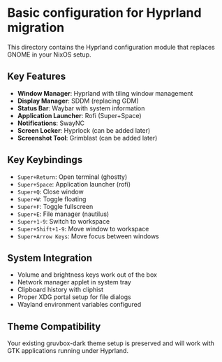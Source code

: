 # Basic configuration for Hyprland migration

This directory contains the Hyprland configuration module that replaces GNOME in your NixOS setup.

## Key Features

- **Window Manager**: Hyprland with tiling window management
- **Display Manager**: SDDM (replacing GDM) 
- **Status Bar**: Waybar with system information
- **Application Launcher**: Rofi (Super+Space)
- **Notifications**: SwayNC
- **Screen Locker**: Hyprlock (can be added later)
- **Screenshot Tool**: Grimblast (can be added later)

## Key Keybindings

- `Super+Return`: Open terminal (ghostty)
- `Super+Space`: Application launcher (rofi)
- `Super+Q`: Close window
- `Super+W`: Toggle floating
- `Super+F`: Toggle fullscreen
- `Super+E`: File manager (nautilus)
- `Super+1-9`: Switch to workspace
- `Super+Shift+1-9`: Move window to workspace
- `Super+Arrow Keys`: Move focus between windows

## System Integration

- Volume and brightness keys work out of the box
- Network manager applet in system tray
- Clipboard history with cliphist
- Proper XDG portal setup for file dialogs
- Wayland environment variables configured

## Theme Compatibility

Your existing gruvbox-dark theme setup is preserved and will work with GTK applications running under Hyprland.